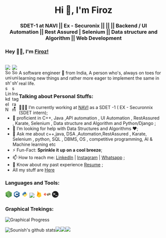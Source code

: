 <h1 align="center">Hi 👋, I'm Firoz</h1>
<h3 align="center">  SDET-1 at NAVI || Ex - Securonix ||  ||   ||  Backend / UI Automation   ||   Rest Assured | Selenium   ||    Data structure and Algorithm     ||     Web Development 

  
  ### Hey 👋🏽, I'm [Firoz!](https://www.linkedin.com/in/firoz-kumar-163264188/) 

<br/>
  


<a href="https://www.linkedin.com/in/firoz-kumar-163264188/">
  <img align="left" alt="Sounish's LinkdeIN" width="22px" src="https://cdn.jsdelivr.net/npm/simple-icons@v3/icons/linkedin.svg" />
</a>

<a href="https://www.instagram.com/aju.exe_/">
  <img align="left" alt="Sounish's Instagram" width="22px" src="https://cdn.jsdelivr.net/npm/simple-icons@v3/icons/instagram.svg" />
</a>


<br />
 A software engineer 🚀 from India, A person who's, always on toes for learning new things and rather more eager to implement the same in real life. 

  
###  **Talking about Personal Stuffs:**

- 👨🏽‍💻 I’m currently working at [NAVI](https://navi.com/) as a SDET -1 ( EX  - Securonnix (SDET intern);
- 🌱 proficient in C++, Java ,API automation , UI Automation , RestAssured , Karate, Selenium , Data structure and Algorithm and Python/Django ;
- 🤔 I’m looking for help with Data Structures and Algorithms ❤;
- 💬 Ask me about c++,java, DSA ,Automation,RestAssured , Karate, Selenium , python, SQL , DBMS, OS , competitive programming, AI & Machine learning etc
- ⚡️ Fun-Fact: **Sprinkle it up on a cool breeze**;
- 📫 How to reach me: [LinkedIn](https://www.linkedin.com/in/firoz-kumar-163264188/) | [Instagram](https://www.instagram.com/aju.exe_/) | [Whatsapp](https://wa.me/message/IHV6SFCVVAB4H1) ;
- 📝 Know about my past experience [Resume](https://drive.google.com/file/d/1WqVB9y633Yzb7WNtfXNkz8PyK9ZRjaCK/view?usp=sharing) ;
- All my stuff are [Here](https://github.com/Firoz-Thakur?tab=repositories)

### **Languages and Tools:**  


<code><img height="22" src="https://raw.githubusercontent.com/github/explore/80688e429a7d4ef2fca1e82350fe8e3517d3494d/topics/nodejs/nodejs.png"></code>
<code><img height="22" src="https://raw.githubusercontent.com/github/explore/80688e429a7d4ef2fca1e82350fe8e3517d3494d/topics/cpp/cpp.png"></code>
<code><img height="22" src="https://raw.githubusercontent.com/github/explore/80688e429a7d4ef2fca1e82350fe8e3517d3494d/topics/python/python.png"></code>
<code><img height="22" src="https://raw.githubusercontent.com/github/explore/80688e429a7d4ef2fca1e82350fe8e3517d3494d/topics/postgres/postgres.png"></code>
<code><img height="22" src="https://raw.githubusercontent.com/github/explore/80688e429a7d4ef2fca1e82350fe8e3517d3494d/topics/firebase/firebase.png"></code>
<code><img height="22" src="https://raw.githubusercontent.com/github/explore/80688e429a7d4ef2fca1e82350fe8e3517d3494d/topics/git/git.png"></code>
<code><img height="22" src="https://raw.githubusercontent.com/github/explore/80688e429a7d4ef2fca1e82350fe8e3517d3494d/topics/terminal/terminal.png"></code>


### **Graphical Trekings:**
![Graphical Progress](https://activity-graph.herokuapp.com/graph?username=Firoz-Thakur&hide_border=true&area=true&point=transparent%22)


![Sounish's github stats](https://github-readme-stats.vercel.app/api?username=Firoz-Thakur&show_icons=true&hide_border=true)<img src="https://i.giphy.com/media/IdyAQJVN2kVPNUrojM/200.webp" width="100"><img src="https://i.giphy.com/media/LMt9638dO8dftAjtco/200.webp" width="100"><img src="https://i.giphy.com/media/KzJkzjggfGN5Py6nkT/200.webp" width="100">

